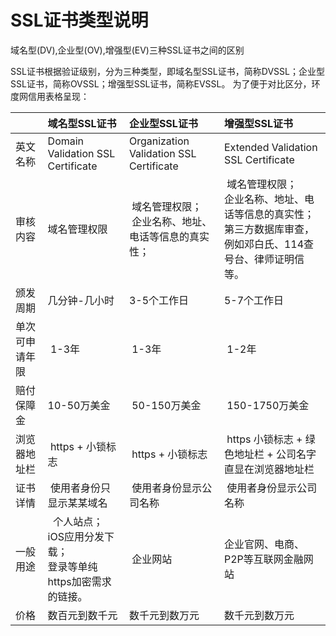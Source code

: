 # SSL证书类型说明

域名型(DV),企业型(OV),增强型(EV)三种SSL证书之间的区别

SSL证书根据验证级别，分为三种类型，即域名型SSL证书，简称DVSSL；企业型SSL证书，简称OVSSL；增强型SSL证书，简称EVSSL。
为了便于对比区分，环度网信用表格呈现：

| | 域名型SSL证书 | 企业型SSL证书 | 增强型SSL证书 |
|:---|:---|:---|:---|
| 英文名称 | Domain Validation SSL Certificate |  Organization Validation SSL Certificate | Extended Validation SSL Certificate |
| 审核内容 | 域名管理权限 |  域名管理权限；<br/> 企业名称、地址、电话等信息的真实性；|  域名管理权限；</br>企业名称、地址、电话等信息的真实性；<br/>第三方数据库审查，例如邓白氏、114查号台、律师证明信等。 |
| 颁发周期 | 几分钟-几小时 | 3-5个工作日 | 5-7个工作日 |
| 单次可申请年限 | 1-3年 | 1-3年 | 1-2年 |
| 赔付保障金 | 10-50万美金 | 50-150万美金 | 150-1750万美金 |
| 浏览器地址栏 | https + 小锁标志 | https + 小锁标志 | https 小锁标志 + 绿色地址栏 + 公司名字直显在浏览器地址栏 |
| 证书详情 | 使用者身份只显示某某域名 | 使用者身份显示公司名称 | 使用者身份显示公司名称 |
| 一般用途 |  个人站点；<br/>iOS应用分发下载；<br/>登录等单纯https加密需求的链接。 | 企业网站 | 企业官网、电商、P2P等互联网金融网站 |
| 价格 | 数百元到数千元 | 数千元到数万元 | 数千元到数万元 |